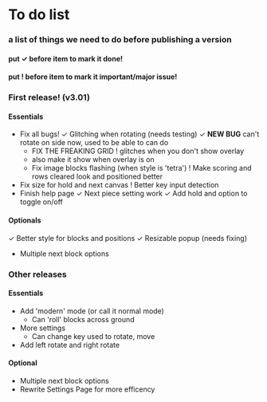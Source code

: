 # To do list
### a list of things we need to do before publishing a version
#### put ✓ before item to mark it done!
#### put ! before item to mark it important/major issue!

### First release! (v3.01)
#### Essentials
* Fix all bugs!
  ✓ Glitching when rotating (needs testing)
  ✓ **NEW BUG** can't rotate on side now, used to be able to can do
  * FIX THE FREAKING GRID
   ! glitches when you don't show overlay
   * also make it show when overlay is on
  * Fix image blocks flashing (when style is 'tetra')
! Make scoring and rows cleared look and positioned better
* Fix size for hold and next canvas
! Better key input detection
* Finish help page
✓ Next piece setting work
✓ Add hold and option to toggle on/off
#### Optionals
✓ Better style for blocks and positions
✓ Resizable popup (needs fixing)
* Multiple next block options

### Other releases
#### Essentials
* Add 'modern' mode (or call it normal mode)
  * Can 'roll' blocks across ground
* More settings
  * Can change key used to rotate, move
* Add left rotate and right rotate
#### Optional
* Multiple next block options
* Rewrite Settings Page for more efficency
